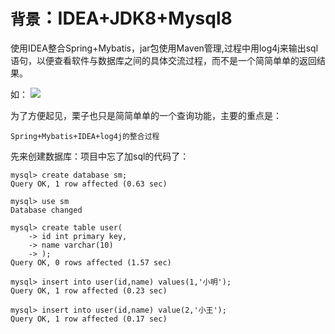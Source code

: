 
# `背景`：IDEA+JDK8+Mysql8  

使用IDEA整合Spring+Mybatis，jar包使用Maven管理,过程中用log4j来输出sql语句，以便查看软件与数据库之间的具体交流过程，而不是一个简简单单的返回结果。

如：
![](https://img-blog.csdn.net/20180918113243645?watermark/2/text/aHR0cHM6Ly9ibG9nLmNzZG4ubmV0L3FxXzM4NDA5OTQ0/font/5a6L5L2T/fontsize/400/fill/I0JBQkFCMA==/dissolve/70)

为了方便起见，栗子也只是简简单单的一个查询功能，主要的重点是：
```
Spring+Mybatis+IDEA+log4j的整合过程
```

先来创建数据库：项目中忘了加sql的代码了：
```
mysql> create database sm;
Query OK, 1 row affected (0.63 sec)

mysql> use sm
Database changed

mysql> create table user(
    -> id int primary key,
    -> name varchar(10)
    -> );
Query OK, 0 rows affected (1.57 sec)

mysql> insert into user(id,name) values(1,'小明');
Query OK, 1 row affected (0.23 sec)

mysql> insert into user(id,name) value(2,'小王');
Query OK, 1 row affected (0.17 sec)
```
